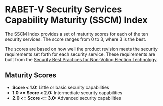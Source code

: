 # RABET-V Security Services Capability Maturity (SSCM) Index 

The SSCM Index provides a set of maturity scores for each of the ten security services. The score ranges from 0 to 3, where 3 is the best. 

The scores are based on how well the product revision meets the security requirements set forth for each security service. These requirements are built from the [Security Best Practices for Non-Voting Election Technology](https://www.cisecurity.org/wp-content/uploads/2019/11/Security-Best-Practices-Non-Voting-Election-Tech-Singles-19-Nov.pdf). 


## Maturity Scores

* **Score < 1.0:** Little or basic security capabilities
* **1.0 <= Score < 2.0:** Intermediate security capabilities
* **2.0 <= Score <= 3.0:** Advanced security capabilities